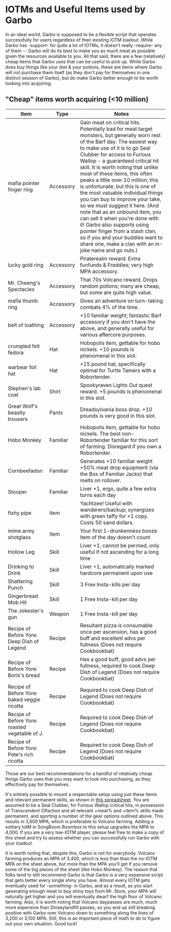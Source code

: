 # IOTMs and Useful Items used by Garbo

In an ideal world, Garbo is supposed to be a flexible script that operates successfully for users regardless of their existing IOTM loadout. While Garbo has -support- for quite a lot of IOTMs, it doesn't really -require- any of them -- Garbo will do its best to make you as much meat as possible given the resources available to you. All that said, there are a few (relatively) cheap items that Garbo uses that can be useful to pick up. While Garbo does buy things like your diet & your potions, these are items where Garbo will not purchase them itself (as they don't pay for themselves in one distinct session of Garbo), but do make Garbo better enough to be worth looking into acquiring.

## "Cheap" items worth acquiring (<10 million)

| Item                                           | Type      | Notes                                                                                                                                                                                                                                                                                                                                                                                                                                                                                                                                                                                                                                                                                                                 |
| ---------------------------------------------- | --------- | --------------------------------------------------------------------------------------------------------------------------------------------------------------------------------------------------------------------------------------------------------------------------------------------------------------------------------------------------------------------------------------------------------------------------------------------------------------------------------------------------------------------------------------------------------------------------------------------------------------------------------------------------------------------------------------------------------------------- |
| mafia pointer finger ring                      | Accessory | Gain meat on critical hits. Potentially bad for meat target monsters, but generally worn rest of the Barf day. The easiest way to make use of it is to go Seal Clubber for access to Furious Wallop - a guaranteed critical hit skill. It is worth noting that unlike most of these items, this often peaks a little over 10 million; this is unfortunate, but this is one of the most valuable individual things you can buy to improve your take, so we must suggest it here. (And note that as an unbound item, you can sell it when you're done with it! Garbo also supports using pointer finger from a stash clan, so if you and your buddies want to share one, make a clan with an in-joke name and go nuts.) |
| lucky gold ring                                | Accessory | Piraterealm reward. Extra funfunds & Freddies; very high MPA accessory.                                                                                                                                                                                                                                                                                                                                                                                                                                                                                                                                                                                                                                               |
| Mr. Cheeng's Spectacles                        | Accessory | That 70s Volcano reward. Drops random potions; many are cheap, but some are quite high value.                                                                                                                                                                                                                                                                                                                                                                                                                                                                                                                                                                                                                         |
| mafia thumb ring                               | Accessory | Gives an adventure on turn-taking combats 4% of the time.                                                                                                                                                                                                                                                                                                                                                                                                                                                                                                                                                                                                                                                             |
| belt of loathing                               | Accessory | +10 familiar weight; fantastic Barf accessory if you don't have the above, and generally useful for various aftercore purposes.                                                                                                                                                                                                                                                                                                                                                                                                                                                                                                                                                                                       |
| crumpled felt fedora                           | Hat       | Hobopolis item, gettable for hobo nickels. +10 pounds is phenomenal in this slot.                                                                                                                                                                                                                                                                                                                                                                                                                                                                                                                                                                                                                                     |
| warbear foil hat                               | Hat       | +15 pound hat, specifically optimal for Turtle Tamers with a Robortender.                                                                                                                                                                                                                                                                                                                                                                                                                                                                                                                                                                                                                                             |
| Stephen's lab coat                             | Shirt     | Spookyraven Lights Out quest reward. +5 pounds is phenomenal in this slot.                                                                                                                                                                                                                                                                                                                                                                                                                                                                                                                                                                                                                                            |
| Great Wolf's beastly trousers                  | Pants     | Dreadsylvania boss drop. +10 pounds is very good in this slot.                                                                                                                                                                                                                                                                                                                                                                                                                                                                                                                                                                                                                                                        |
| Hobo Monkey                                    | Familiar  | Hobopolis item, gettable for hobo nickels. The best non-Robortender familiar for this sort of farming. Disregard if you own a Robortender.                                                                                                                                                                                                                                                                                                                                                                                                                                                                                                                                                                            |
| Cornbeefadon                                   | Familiar  | Generates +10 familiar weight +50% meat drop equipment (via the Box of Familiar Jacks) that melts on rollover.                                                                                                                                                                                                                                                                                                                                                                                                                                                                                                                                                                                                        |
| Stooper                                        | Familiar  | Liver +1, ergo, quite a few extra turns each day                                                                                                                                                                                                                                                                                                                                                                                                                                                                                                                                                                                                                                                                      |
| fishy pipe                                     | Item      | Yachtzee! Useful with wanderers/backup; synergizes with green taffy for +1 copy. Costs 50 sand dollars.                                                                                                                                                                                                                                                                                                                                                                                                                                                                                                                                                                                                               |
| mime army shotglass                            | Item      | Your first 1-drunkenness booze item of the day doesn't count                                                                                                                                                                                                                                                                                                                                                                                                                                                                                                                                                                                                                                                          |
| Hollow Leg                                     | Skill     | Liver +1, cannot be permed, only useful if not ascending for a long time                                                                                                                                                                                                                                                                                                                                                                                                                                                                                                                                                                                                                                              |
| Drinking to Drink                              | Skill     | Liver +1, automatically marked hardcore permanent upon use                                                                                                                                                                                                                                                                                                                                                                                                                                                                                                                                                                                                                                                            |
| Shattering Punch                               | Skill     | 3 Free Insta-kills per day                                                                                                                                                                                                                                                                                                                                                                                                                                                                                                                                                                                                                                                                                            |
| Gingerbread Mob Hit                            | Skill     | 1 Free Insta-kill per day                                                                                                                                                                                                                                                                                                                                                                                                                                                                                                                                                                                                                                                                                             |
| The Jokester's gun                             | Weapon    | 1 Free Insta-kill per day                                                                                                                                                                                                                                                                                                                                                                                                                                                                                                                                                                                                                                                                                             |
| Recipe of Before Yore: Deep Dish of Legend     | Recipe    | Resultant pizza is consumable once per ascension, has a good buff and excellent advs per fullness (Does not require Cookbookbat)                                                                                                                                                                                                                                                                                                                                                                                                                                                                                                                                                                                      |
| Recipe of Before Yore: Boris's bread           | Recipe    | Has a good buff, good advs per fullness, required to cook Deep Dish of Legend (Does not require Cookbookbat)                                                                                                                                                                                                                                                                                                                                                                                                                                                                                                                                                                                                          |
| Recipe of Before Yore: baked veggie ricotta    | Recipe    | Required to cook Deep Dish of Legend (Does not require Cookbookbat)                                                                                                                                                                                                                                                                                                                                                                                                                                                                                                                                                                                                                                                   |
| Recipe of Before Yore: roasted vegetable of J. | Recipe    | Required to cook Deep Dish of Legend (Does not require Cookbookbat)                                                                                                                                                                                                                                                                                                                                                                                                                                                                                                                                                                                                                                                   |
| Recipe of Before Yore: Pete's rich ricotta     | Recipe    | Required to cook Deep Dish of Legend (Does not require Cookbookbat)                                                                                                                                                                                                                                                                                                                                                                                                                                                                                                                                                                                                                                                   |

Those are our best recommendations for a handful of relatively cheap things Garbo uses that you may want to look into purchasing, as they effectively pay for themselves.

It's entirely possible to mount a respectable setup using just these items and relevant permanent skills, as shown in [this spreadsheet](https://docs.google.com/spreadsheets/d/19BvfkftgcgBHDVqllMRaCPvoGeys0tSke51VBH2bjiw/edit#gid=217654304). You are assumed to be a Seal Clubber, for Furious Wallop critical hits, in possession of Transcendent Olfaction and all relevant +meat% and +item% skills made permanent, and sporting a number of the gear options outlined above. This results in 3,600 MPA, which is preferable to Volcano farming. Adding a solitary IotM in SongBoom Boombox to this setup upgrades the MPA to 4,000. If you are a very low-IOTM player, please feel free to make a copy of this sheet and try to assess whether you can successfully run Garbo with your loadout.

It is worth noting that, despite this, Garbo is not for everybody. Volcano farming produces an MPA of 3,400, which is less than than the no-IOTM MPA on the sheet above, but more than the MPA you'll get if you remove some of the big pieces of the sheet (like Hobo Monkey). The reason that folks tend to still recommend Garbo is that Garbo is a very expansive script that gets better every single shiny you have. Almost every IOTM gets eventually used for -something- in Garbo, and as a result, as you start generating enough meat to buy shiny toys from Mr. Store, your MPA will naturally get higher and you will eventually dwarf the high floor of Volcano farming. Also, it is worth noting that Volcano daypasses are much, much more expensive than Dinseylandfill passes, so you end up still breaking positive with Garbo over Volcano down to something along the lines of 3,200 or 3,100 MPA. Still, this is an important piece of math to do to figure out your own situation. Good luck!
